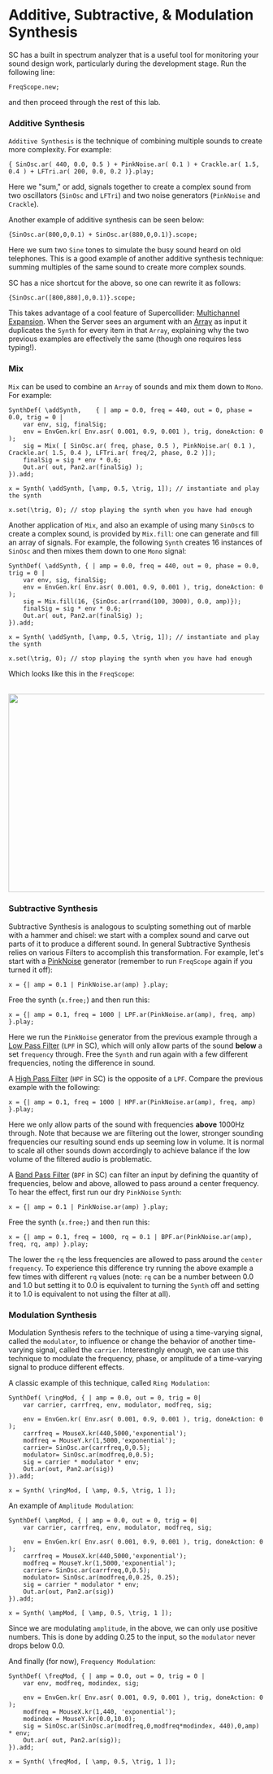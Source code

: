 # Additive, Subtractive, & Modulation Synthesis

SC has a built in spectrum analyzer that is a useful tool for monitoring your sound design work, particularly during the development stage. Run the following line:

```
FreqScope.new;
```

and then proceed through the rest of this lab.

### Additive Synthesis

`Additive Synthesis` is the technique of combining multiple sounds to create more complexity. For example:

```python3
{ SinOsc.ar( 440, 0.0, 0.5 ) + PinkNoise.ar( 0.1 ) + Crackle.ar( 1.5, 0.4 ) + LFTri.ar( 200, 0.0, 0.2 )}.play;
```

Here we "sum," or add, signals together to create a complex sound from two oscillators (`SinOsc` and `LFTri`) and two noise generators (`PinkNoise` and `Crackle`).

Another example of additive synthesis can be seen below:

```python3
{SinOsc.ar(800,0,0.1) + SinOsc.ar(880,0,0.1)}.scope;
```

Here we sum two `Sine` tones to simulate the busy sound heard on old telephones. This is a good example of another additive synthesis technique: summing multiples of the same sound to create more complex sounds.

SC has a nice shortcut for the above, so one can rewrite it as follows:

```python3
{SinOsc.ar([800,880],0,0.1)}.scope;
```

This takes advantage of a cool feature of Supercollider: [Multichannel Expansion](http://doc.sccode.org/Guides/Multichannel-Expansion.html). When the Server sees an argument with an [Array](http://doc.sccode.org/Classes/Array.html) as input it duplicates the `Synth` for every item in that `Array`, explaining why the two previous examples are effectively the same (though one requires less typing!).


### Mix

`Mix` can be used to combine an `Array` of sounds and mix them down to `Mono`. For example:

```python3
SynthDef( \addSynth,	{ | amp = 0.0, freq = 440, out = 0, phase = 0.0, trig = 0 |
	var env, sig, finalSig;
	env = EnvGen.kr( Env.asr( 0.001, 0.9, 0.001 ), trig, doneAction: 0 );
	sig = Mix( [ SinOsc.ar( freq, phase, 0.5 ), PinkNoise.ar( 0.1 ), Crackle.ar( 1.5, 0.4 ), LFTri.ar( freq/2, phase, 0.2 )]);
	finalSig = sig * env * 0.6;
	Out.ar( out, Pan2.ar(finalSig) );
}).add;

x = Synth( \addSynth, [\amp, 0.5, \trig, 1]); // instantiate and play the synth

x.set(\trig, 0); // stop playing the synth when you have had enough
```

Another application of `Mix`, and also an example of using many `SinOsc`s to create a complex sound, is provided by `Mix.fill`: one can generate and fill an array of signals. For example, the following `Synth` creates 16 instances of `SinOsc` and then mixes them down to one `Mono` signal:

```python3
SynthDef( \addSynth, { | amp = 0.0, freq = 440, out = 0, phase = 0.0, trig = 0 |
	var env, sig, finalSig;
	env = EnvGen.kr( Env.asr( 0.001, 0.9, 0.001 ), trig, doneAction: 0 );
	sig = Mix.fill(16, {SinOsc.ar(rrand(100, 3000), 0.0, amp)});
	finalSig = sig * env * 0.6;
	Out.ar( out, Pan2.ar(finalSig) );
}).add;

x = Synth( \addSynth, [\amp, 0.5, \trig, 1]); // instantiate and play the synth

x.set(\trig, 0); // stop playing the synth when you have had enough
```

Which looks like this in the `FreqScope`:

<br/><img src="/assets/addsynth_freqscope.png" height="390" width="605">


### Subtractive Synthesis

Subtractive Synthesis is analogous to sculpting something out of marble with a hammer and chisel: we start with a complex sound and carve out parts of it to produce a different sound. In general Subtractive Synthesis relies on various Filters to accomplish this transformation. For example, let's start with a [PinkNoise](http://doc.sccode.org/Classes/PinkNoise.html) generator (remember to run `FreqScope` again if you turned it off):

```python3
x = {| amp = 0.1 | PinkNoise.ar(amp) }.play;
```

Free the synth (`x.free;`) and then run this:

```python3
x = {| amp = 0.1, freq = 1000 | LPF.ar(PinkNoise.ar(amp), freq, amp) }.play;
```

Here we run the `PinkNoise` generator from the previous example through a [Low Pass Filter](http://doc.sccode.org/Classes/LPF.html) (`LPF` in SC), which will only allow parts of the sound **below** a set `frequency` through. Free the `Synth` and run again with a few different frequencies, noting the difference in sound.

A [High Pass Filter](http://doc.sccode.org/Classes/HPF.html) (`HPF` in SC) is the opposite of a `LPF`. Compare the previous example with the following:

```python3
x = {| amp = 0.1, freq = 1000 | HPF.ar(PinkNoise.ar(amp), freq, amp) }.play;
```

Here we only allow parts of the sound with frequencies **above** 1000Hz through. Note that because we are filtering out the lower, stronger sounding frequencies our resulting sound ends up seeming low in volume. It is normal to scale all other sounds down accordingly to achieve balance if the low volume of the filtered audio is problematic.

A [Band Pass Filter](http://doc.sccode.org/Classes/BPF.html) (`BPF` in SC) can filter an input by defining the quantity of frequencies, below and above, allowed to pass around a center frequency. To hear the effect, first run our dry `PinkNoise` `Synth`:

```python3
x = {| amp = 0.1 | PinkNoise.ar(amp) }.play;
```

Free the synth (`x.free;`) and then run this:

```python3
x = {| amp = 0.1, freq = 1000, rq = 0.1 | BPF.ar(PinkNoise.ar(amp), freq, rq, amp) }.play;
```

The lower the `rq` the less frequencies are allowed to pass around the `center frequency`. To experience this difference try running the above example a few times with different `rq` values (note: `rq` can be a number between 0.0 and 1.0 but setting it to 0.0 is equivalent to turning the `Synth` off and setting it to 1.0 is equivalent to not using the filter at all).


### Modulation Synthesis

Modulation Synthesis refers to the technique of using a time-varying signal, called the `modulator`, to influence or change the behavior of another time-varying signal, called the `carrier`. Interestingly enough, we can use this technique to modulate the frequency, phase, or amplitude of a time-varying signal to produce different effects.

A classic example of this technique, called `Ring Modulation`:

```python3
SynthDef( \ringMod, { | amp = 0.0, out = 0, trig = 0|
	var carrier, carrfreq, env, modulator, modfreq, sig;

	env = EnvGen.kr( Env.asr( 0.001, 0.9, 0.001 ), trig, doneAction: 0 );
	carrfreq = MouseX.kr(440,5000,'exponential');
	modfreq = MouseY.kr(1,5000,'exponential');
	carrier= SinOsc.ar(carrfreq,0,0.5);
	modulator= SinOsc.ar(modfreq,0,0.5);
	sig = carrier * modulator * env;
	Out.ar(out, Pan2.ar(sig))
}).add;

x = Synth( \ringMod, [ \amp, 0.5, \trig, 1 ]);
```

An example of `Amplitude Modulation`:

```python3
SynthDef( \ampMod, { | amp = 0.0, out = 0, trig = 0|
	var carrier, carrfreq, env, modulator, modfreq, sig;

	env = EnvGen.kr( Env.asr( 0.001, 0.9, 0.001 ), trig, doneAction: 0 );
	carrfreq = MouseX.kr(440,5000,'exponential');
	modfreq = MouseY.kr(1,5000,'exponential');
	carrier= SinOsc.ar(carrfreq,0,0.5);
	modulator= SinOsc.ar(modfreq,0,0.25, 0.25);
	sig = carrier * modulator * env;
	Out.ar(out, Pan2.ar(sig))
}).add;

x = Synth( \ampMod, [ \amp, 0.5, \trig, 1 ]);
```

Since we are modulating `amplitude`, in the above, we can only use positive numbers. This is done by adding 0.25 to the input, so the `modulator` never drops below 0.0.


And finally (for now), `Frequency Modulation`:

```python3
SynthDef( \freqMod, { | amp = 0.0, out = 0, trig = 0 |
	var env, modfreq, modindex, sig;

	env = EnvGen.kr( Env.asr( 0.001, 0.9, 0.001 ), trig, doneAction: 0 );
	modfreq = MouseX.kr(1,440, 'exponential');
	modindex = MouseY.kr(0.0,10.0);
	sig = SinOsc.ar(SinOsc.ar(modfreq,0,modfreq*modindex, 440),0,amp) * env;
	Out.ar( out, Pan2.ar(sig));
}).add;

x = Synth( \freqMod, [ \amp, 0.5, \trig, 1 ]);
```
